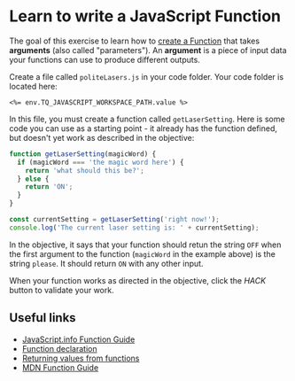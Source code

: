 # Learn to write a JavaScript Function

The goal of this exercise to learn how to [create a Function](https://developer.mozilla.org/en-US/docs/Web/JavaScript/Guide/Functions) that takes **arguments** (also called "parameters"). An **argument** is a piece of input data your functions can use to produce different outputs.

Create a file called `politeLasers.js` in your code folder. Your code folder is located here:

`<%= env.TQ_JAVASCRIPT_WORKSPACE_PATH.value %>`

In this file, you must create a function called `getLaserSetting`. Here is some code you can use as a starting point - it already has the function defined, but doesn't yet work as described in the objective:

```js
function getLaserSetting(magicWord) {
  if (magicWord === 'the magic word here') {
    return 'what should this be?';
  } else {
    return 'ON';
  }
}

const currentSetting = getLaserSetting('right now!');
console.log('The current laser setting is: ' + currentSetting);
```

In the objective, it says that your function should retun the string `OFF` when the first argument to the function (`magicWord` in the example above) is the string `please`. It should return `ON` with any other input.

When your function works as directed in the objective, click the *HACK* button to validate your work.

## Useful links

* [JavaScript.info Function Guide](https://javascript.info/function-basics)
* [Function declaration](https://javascript.info/function-basics#function-declaration)
* [Returning values from functions](https://javascript.info/function-basics#returning-a-value)
* [MDN Function Guide](https://developer.mozilla.org/en-US/docs/Web/JavaScript/Guide/Functions)
